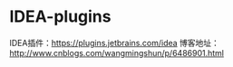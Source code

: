 # IDEA-plugins
IDEA插件：https://plugins.jetbrains.com/idea
博客地址：http://www.cnblogs.com/wangmingshun/p/6486901.html